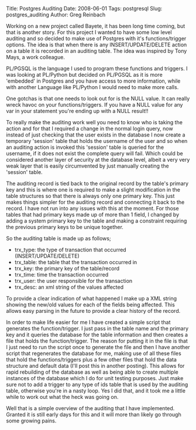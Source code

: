 Title: Postgres Auditing
Date: 2008-06-01
Tags: postgresql
Slug: postgres_auditing
Author: Greg Reinbach

Working on a new project called Bayete, it has been long time coming, but that is another story. For this project I wanted to have some low level auditing and so decided to make use of Postgres with it's functions/trigger options. The idea is that when there is any INSERT/UPDATE/DELETE action on a table it is recorded in an auditing table. The idea was inspired by Tony Mays, a work colleague.

PL/PGSQL is the language I used to program these functions and triggers. I was looking at PL/Python but decided on PL/PGSQL as it is more 'embedded' in Postgres and you have access to more information, while with another Language like PL/Python I would need to make more calls.

One gotchas is that one needs to look out for is the NULL value. It can really wreck havoc on your functions/triggers. If you have a NULL value for any var in your statement you're ending up with a NULL result!!

To really make the auditing work well you need to know who is taking the action and for that I required a change in the normal login query, now instead of just checking that the user exists in the database I now create a temporary 'session' table that holds the username of the user and so when an auditing action is invoked this 'session' table is queried for the username, if it does not exist the complete query will fail. Which could be considered another layer of security at the database level, albeit a very very weak layer that is easily circumvented by just manually creating the 'session' table.

The auditing record is tied back to the original record by the table's primary key and this is where one is required to make a slight modification in the table structures so that there is always only one primary key. This just makes things simpler for the auditing record and connecting it back to the record. I have not run into any issues with this at the moment. For those tables that had primary keys made up of more than 1 field, I changed by adding a system primary key to the table and making a constraint requiring the previous primary keys to be unique together.

So the auditing table is made up as follows;
- trx_type: the type of transaction that occurred (INSERT/UPDATE/DELETE)
- trx_table: the table that the transaction occurred in
- trx_key: the primary key of the table/record
- trx_time: time the transaction occurred
- trx_user: the user responsible for the transaction
- trx_desc: an xml string of the values affected

To provide a clear indication of what happened I make up a XML string showing the new/old values for each of the fields being affected. This allows easy parsing in the future to provide a clear history of the record.

In order to make life easier for me I have created a simple script that generates the function/trigger. I just pass in the table name and the primary key and it queries the database for the table information and then creates a file that holds the function/trigger. The reason for putting it in the file is that I just need to run the script once to generate the file and then I have another script that regenerates the database for me, making use of all these files that hold the functions/triggers plus a few other files that hold the data structure and default data (I'll post this in another posting). This allows for rapid rebuilding of the database as well as being able to create multiple instances of the database which I do for unit testing purposes. Just make sure not to add a trigger to any type of ids table that is used by the auditing table, otherwise you're in a nasty loop. Yes I did that, and it took me a little while to work out what the heck was going on.

Well that is a simple overview of the auditing that I have implemented. Granted it is still early days for this and it will more than likely go through some growing pains.
